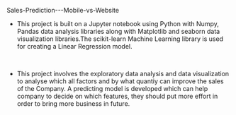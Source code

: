 Sales-Prediction---Mobile-vs-Website
<br>

- This project is built on a Jupyter notebook using Python with Numpy, Pandas data analysis libraries along with Matplotlib and seaborn data visualization libraries.The scikit-learn Machine Learning library is used for creating a Linear Regression model. 
<br>

- This project involves the exploratory data analysis and data visualization to analyse which all factors and by what quantiy can improve the sales of the Company.  A predicting model is developed which can help company to decide on which features, they should put more effort in order to bring more business in future.
